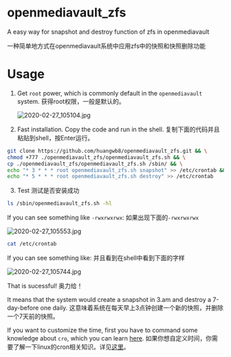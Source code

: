 # openmediavault_zfs
 A easy way for snapshot and destroy function of zfs in openmediavault

一种简单地方式在openmediavault系统中应用zfs中的快照和快照删除功能



# Usage

1. Get `root` power, which is commonly default in the `openmediavault` system. 获得root权限，一般是默认的。

   ![2020-02-27_105104.jpg](http://picture.hwb0307.top:8710/images/2020/02/27/zJSrFEkZ6WwZ3Y9e.jpg)

2. Fast installation. Copy the code and run in the shell. 复制下面的代码并且粘贴到shell，按Enter运行。

```bash
git clone https://github.com/huangwb8/openmediavault_zfs.git && \
chmod +777 ./openmediavault_zfs/openmediavault_zfs.sh && \
cp ./openmediavault_zfs/openmediavault_zfs.sh /sbin/ && \
echo "* 3 * * * root openmediavault_zfs.sh snapshot" >> /etc/crontab && \
echo "* 5 * * * root openmediavault_zfs.sh destroy" >> /etc/crontab
```

3. Test 测试是否安装成功

```bash
ls /sbin/openmediavault_zfs.sh -hl
```

If you can see something like `-rwxrwxrwx`: 如果出现下面的`-rwxrwxrwx`

![2020-02-27_105553.jpg](http://picture.hwb0307.top:8710/images/2020/02/27/4ZQbGJFLj8RTQ58a.jpg)

```bash
cat /etc/crontab
```

If you can see something like: 并且看到在shell中看到下面的字样

![2020-02-27_105744.jpg](http://picture.hwb0307.top:8710/images/2020/02/27/kXQEgH3PVKSXQUyd.jpg)

That is sucessful!  奥力给！

It means that the system would create a snapshot in 3.am and destroy a 7-day-before one daily. 这意味着系统在每天早上3点钟创建一个新的快照，并删除一个7天前的快照。

If you want to customize the time, first you have to command some knowledge about `cro`, which you can learn [here](https://www.runoob.com/linux/linux-comm-crontab.html). 如果你想自定义时间，你需要了解一下linux的cron相关知识。详见[这里](https://www.runoob.com/linux/linux-comm-crontab.html)。